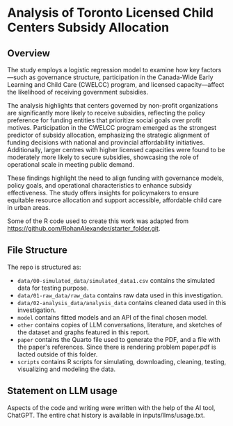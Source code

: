 # Analysis of Toronto Licensed Child Centers Subsidy Allocation

## Overview

The study employs a logistic regression model to examine how key factors—such as governance structure, participation in the Canada-Wide Early Learning and Child Care (CWELCC) program, and licensed capacity—affect the likelihood of receiving government subsidies.

The analysis highlights that centers governed by non-profit organizations are significantly more likely to receive subsidies, reflecting the policy preference for funding entities that prioritize social goals over profit motives. Participation in the CWELCC program emerged as the strongest predictor of subsidy allocation, emphasizing the strategic alignment of funding decisions with national and provincial affordability initiatives. Additionally, larger centres with higher licensed capacities were found to be moderately more likely to secure subsidies, showcasing the role of operational scale in meeting public demand.

These findings highlight the need to align funding with governance models, policy goals, and operational characteristics to enhance subsidy effectiveness. The study offers insights for policymakers to ensure equitable resource allocation and support accessible, affordable child care in urban areas.

Some of the R code used to create this work was adapted from https://github.com/RohanAlexander/starter_folder.git.

## File Structure

The repo is structured as:
- `data/00-simulated_data/simulated_data1.csv` contains the simulated data for testing purpose.
- `data/01-raw_data/raw_data` contains raw data used in this investigation.
- `data/02-analysis_data/analysis_data` contains cleaned data used in this investigation.
- `model` contains fitted models and an API of the final chosen model.
- `other`  contains copies of LLM conversations, literature, and sketches of the dataset and graphs featured in this report.
- `paper` contains the Quarto file used to generate the PDF, and a file with the paper's references. Since there is rendering problem paper.pdf is lacted outside of this folder.
- `scripts` contains R scripts for simulating, downloading, cleaning, testing, visualizing and modeling the data.

## Statement on LLM usage
Aspects of the code and writing were written with the help of the AI tool, ChatGPT. The entire chat history is available in inputs/llms/usage.txt.

